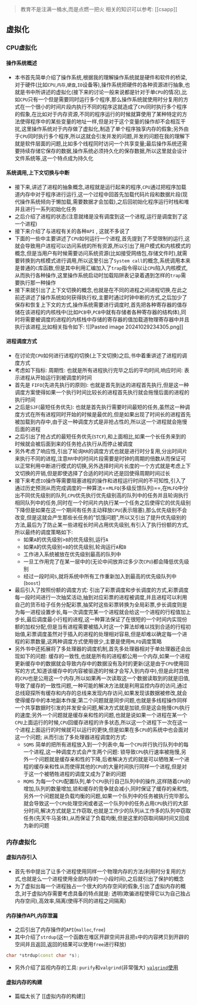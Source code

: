 > 教育不是注满一桶水,而是点燃一把火
> 相关的知识可以参考: [[csapp]] 

## 虚拟化 
### CPU虚拟化
#### 操作系统概述 
- 本书首先简单介绍了操作系统,根据我的理解操作系统就是硬件和软件的桥梁,对于硬件(比如`CPU`,`内存`,`硬盘`,`IO`设备等),操作系统把硬件的各种资源进行抽象,也就是书中所讲述的虚拟化(接下来的讨论一般来说都是针对于单`CPU`的情况),比如`CPU`只有一个但是需要同时运行多个程序,那么操作系统就使用时分复用的方式在一个很小的时间片段内执行不同的程序这就造成了`CPU`同时执行多个程序的假象,在比如对于内存资源,不同的程序运行的时候就算使用了某种特定的方法使得程序中的某些变量的地址一样,但是对于这个变量的操作却不会相互干扰,这里操作系统对于内存做了虚拟化,制造了单个程序独享内存的假象;另外由于`CPU`同时执行多个程序,所以这就会引发并发的问题,并发的问题在我的理解下就是软件层面的问题,比如多个线程同时访问一个共享变量;最后操作系统还需要持续存储它保存的数据,操作系统必须持久化的保存数据,所以这里就会设计文件系统等,这一个特点成为持久化
#### 系统调用,上下文切换与中断
- 接下来,讲述了进程的抽象概念,进程就是运行起来的程序,`CPU`通过把程序加载道内存中对于程序进行运行,这一个过程中回首先加载代码片段和数据片段(现代操作系统倾向于懒加载,需要数据才会加载),之后回初始化程序运行时栈和堆并且进行一系列初始化任务
- 之后介绍了进程的状态(注意就绪是没有调度到这一个进程,运行是调度到了这一个进程)
- 接下来介绍了与进程有关的各种`API` , 这就不多说了
- 下面的一些中主要讲述了`CPU`如何运行一个进程,首先提到了不受限制的运行,这就会导致用户进程可以访问系统的所有资源,所以引出了用户模式和内核模式的概念,但是当用户有时候需要访问系统资源(比如接受网络包,存储文件时),就需要转换到内核模式进行调用,所以这里引出了`System call`的概念,系统调用本来是普通的`C`库函数,但是其中利用汇编加入了`trap`指令得以让`CPU`陷入内核模式,从而执行各种操作,这里操作系统启动时加载陷阱表记录着遇到怎样的`trap`需要执行那一种操作
- 接下来就引出了上下文切换的概念,也就是在不同的进程之间进程切换,在此之前还讲述了操作系统如何获得执行权,主要时通过时钟中断的方式,之后加少了保存和恢复上下文的方式,操作系统需要进行调度时,首先把各种寄存器的值存储在该进程的内核栈中(比如`PCB`中,`PCB`中就有存储者各种寄存器的结构体),同时将需要被调度的进程的内核栈中存储的寄存器的值加载道物理寄存器中并且执行该进程,比如相关指令如下:
![[Pasted image 20241029234305.png]]
#### 进程调度方式
- 在讨论完`CPU`如何进行进程的切换(上下文切换)之后,书中着重讲述了进程的调度方式
- 考虑如下指标: 周期性: 也就是所有进程执行完毕之后的平均时间,响应时间: 表示进程从开始运行到被调度的时间
- 首先是 `FIFO`(先进先执行的原则): 也就是首先到达的进程首先执行,但是这一种调度方案使得如果一个执行时间比较长的进程首先执行就会拖慢后面的进程的执行时间
- 之后是`SJF`(最短任务优先): 也就是首先执行需要时间最短的任务,虽然这一种调度方式在所有进程同时开始的时候是最优的,但是如果出现了时间长的进程首先被加载到内存中,由于这一种调度方式是非抢占性的,所以这一个进程就会拖慢后面的进程
- 之后引出了抢占式的最短任务优先(`STCF`),和上面相比,如果一个长任务来到的时候就会被后面到来的任务抢占执行从而停止被调度
- 另外考虑了响应性,引出了轮询`RR`的调度方式也就是进行时分复用,分出时间片来执行不同的进程,注意`RR`中的时间片段需要是时钟的周期的倍数从而保证可以正常利用中断进行模式的切换,另外选择时间片长度的一个方式就是考虑上下文切换的开销,但是即使选择了合适的时间片还是回使得周期时间过长
- 接下来考虑`IO`操作等需要阻塞进程的操作和进程运行时间的不可知性,引入了通过历史预测从而完成调度的一种算法==`MLFQ`(多级反馈队列)==,在`MLFQ`中分出不同优先级别的队列,`CPU`优先执行优先级别高的队列中的任务并且轮询执行相同队列中的任务,同时在一个时间片内执行某一个任务之后使得它的优先级别下降但是如果在这一个期间有任务主动释放`CPU`(表示阻塞),那么优先级别不会改变,但是这就会产生那些长任务的"饥饿问题",所以又引出了提升优先级别的方法,最后为了防止某一些进程长时间占用优先级别,有引入了执行份额的方式,所以最终的调度策略如下:
	- 如果`A`的优先级别>`B`的优先级别,运行`A`
	- 如果`A`的优先级别=`B`的优先级别,轮询运行`A`和`B`
	- 工作进入系统被放在优先级别最高的队列中
	- 一旦工作用完了在某一层中的(无论中间放弃过多少次`CPU`)都会降低优先级别
	- 经过一段时间`S`,就将系统中所有工作重新加入到最高的优先级队列中(`boost`)
- 最后引入了按照份额的调度方式: 引出了彩票调度和步长调度的方式,彩票调度每一段时间进行一次抽奖活动,抽到对应彩票的进程被调度,并且进程可以利用自己的货币给子任务分配彩票,抽奖时这些彩票转换为全局彩票,步长调度则是为每一进程设置步长,每一次调度完某一个进程就会给这一个进程的行程值加上步长,最后调度最小行程的进程,这一种算法保证了在很短的一个时间内实现份额的加权分配,但是当有进程需要被插入时这一个算法却难以找到合适的行程初始值,彩票调度虽然对于插入的进程的处理相对容易,但是却难以确定每一个进程的彩票数量,这两种调度方式使用很少,主要是使用`MLFQ`调度策略
- 另外书中还拓展将了多处理器的调度机制,首先多处理器相对于单处理器还会出现如下的问题: 缓存的一致性,也就是所有的进程都公用一个内存,如果一个进程更新缓存中的数据就会导致内存中的数据没有及时的更新(这是由于`CPU`使用回写的方式,知道该缓存中的内容被驱逐的时候才会写入到内存中),但是此时其他的`CPU`也是公用这一个内存,所以如果再一次读取这一个数据读取到的就是旧值,导致了缓存的一致性问题,一种可能的解决方法就是利用监控内存的访问,通过总线窥探所有缓存和内存的总线来发现内存访问,如果发现该数据被修改,就会使得缓存中的本地副本作废;第二个问题就是同步问题,也就是多线程操作同样一个共享数据时引发的并发安全问题,解决方式就是加锁,但是这会拖慢`CPU`执行的速度;另外一个问题就是缓存亲和性的问题,也就是说如果一个进程在某一个`CPU`上面运行的时候,`CPU`回缓存进程的许多状态,所以这一个进程下一次在这一个进程上面运行的时候就可以运行的更快,但是如果在多`CPU`的系统中也会面对这一个问题;    从而引出了多处理器进程调度的方式:
	- `SQMS` 简单的把所有进程放入到一个列表中,每一个`CPU`并行执行队列中的每一个进程,这一种调度方式会产生两个问题: 锁导致`CPU`执行速率被拖慢,另外一个问题就是缓存亲和性的下降,后者解决方式的就是可以牺牲某一个进程的缓存亲和性从而使得其他的`CPU`的大量时间执行同样一个进程,但是对于这一个被牺牲进程的调度又成为了新的问题
	- `MQMS` 为每一个`CPU`配置队列,单个`CPU`执行自己队列中的操作,这样随着`CPU`的增加,队列的数量增加,锁和缓存的竞争就会减小,同时保证了缓存的亲和性,另外一个问题就是负载均衡的问题,如果一个队列中的任务被执行完毕那么就会导致这一个`CPU`处理空闲或者这一个队列中的任务占用`CPU`执行的大部分时间,解决方式就是工作窃取,也就是工作少的队列从工作多的队列中窃取任务(先天牛马圣体),从而保证了负载均衡,但是这里的窃取间隔时间又回成为新的问题

### 内存虚拟化
#### 虚拟内存引入
- 首先书中提出了让多个进程使用同样一个物理内存的方法(利用时分复用的方式,也就是么一个进程使用全部内存的一小段时间),之后就引出了保护的概念
- 为了虚拟出每一个进程独占一个很大的内存空间的假象,引出了虚拟内存的概念,对于虚拟内存需要考虑具备的特点就是: 透明(欺骗进程使得它以为自己独占内存空间),高效率,隔离(使得不同的进程之间隔离)
#### 内存操作API,内存泄漏
- 之后引出了内存操作的`API`(`malloc`,`free`)
- 其中介绍了`strdup`(这一个函数在堆区开辟空间并且把`s`中的内容拷贝到开辟的空间并且返回,返回的结果可以使用`free`进行释放)
```c++
char *strdup(const char *s);
```
- 另外介绍了监视内存的工具: `purify`和`valgrind`(非常强大)  [`valgrind`使用](https://zhuanlan.zhihu.com/p/75416381) 
#### 虚拟内存的构建
- 篇幅太长了 [[虚拟内存的构建]]

